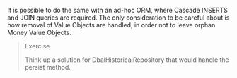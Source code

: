 It is possible to do the same with an ad-hoc ORM, where Cascade INSERTS and JOIN queries are required. The only consideration to be careful about is how removal of Value Objects are handled, in order not to leave orphan Money Value Objects.



> Exercise
>
> Think up a solution for DbalHistoricalRepository that would handle the persist method.



